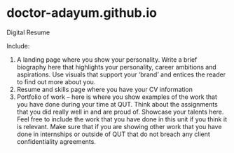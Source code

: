 # doctor-adayum.github.io
Digital Resume

Include:
1. A landing page where you show your personality.  Write a brief biography here that highlights your personality, career ambitions and aspirations.  Use visuals that support your ‘brand’ and entices the reader to find out more about you.
2. Resume and skills page where you have your CV information
3. Portfolio of work – here is where you show examples of the work that you have done during your time at QUT.  Think about the assignments that you did really well in and are proud of.  Showcase your talents here.  Feel free to include the work that you have done in this unit if you think it is relevant.  Make sure that if you are showing other work that you have done in internships or outside of QUT that do not breach any client confidentiality agreements.
